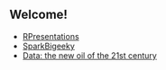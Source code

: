 ## Welcome!
- [RPresentations](https://paulalc.github.io/RPresentations/)
- [SparkBigeeky](https://paulalc.github.io/SparkBigeeky/)
- [Data: the new oil of the 21st century](https://paulalc.github.io/Data21/)
